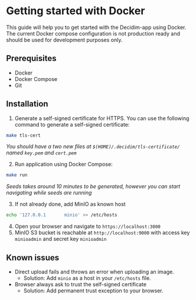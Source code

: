 # Getting started with Docker

This guide will help you to get started with the Decidim-app using Docker. The current Docker compose configuration is not production ready and should be used for development purposes only.

## Prerequisites

* Docker
* Docker Compose
* Git

## Installation

1. Generate a self-signed certificate for HTTPS. You can use the following command to generate a self-signed certificate:

```bash
make tls-cert
```
_You should have a two new files at `$(HOME)/.decidim/tls-certificate/` named `key.pem` and `cert.pem`_

2. Run application using Docker Compose:

```bash
make run
```
_Seeds takes around 10 minutes to be generated, however you can start navigating while seeds are running_

3. If not already done, add MinIO as known host
```bash
echo '127.0.0.1       minio' >> /etc/hosts
```

4. Open your browser and navigate to `https://localhost:3000`
5. MinIO S3 bucket is reachable at ``http://localhost:9000`` with access key `minioadmin` and secret key `minioadmin`

## Known issues

* Direct upload fails and throws an error when uploading an image.
  * Solution: Add `minio` as a host in your `/etc/hosts` file.
* Browser always ask to trust the self-signed certificate
  * Solution: Add permanent trust exception to your browser.